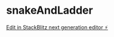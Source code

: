 # snakeAndLadder

[Edit in StackBlitz next generation editor ⚡️](https://stackblitz.com/~/github.com/Abishega/snakeAndLadder)